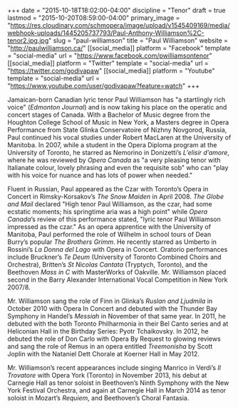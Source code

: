 +++
date = "2015-10-18T18:02:00-04:00"
discipline = "Tenor"
draft = true
lastmod = "2015-10-20T08:59:00-04:00"
primary_image = "https://res.cloudinary.com/schmopera/image/upload/v1545409169/media/webhook-uploads/1445205737793/Paul-Anthony-Williamson%2C-tenor2.jpg.jpg"
slug = "paul-williamson"
title = "Paul Williamson"
website = "http://paulwilliamson.ca/"
[[social_media]]
platform = "Facebook"
template = "social-media"
url = "https://www.facebook.com/pwilliamsontenor"
[[social_media]]
platform = "Twitter"
template = "social-media"
url = "https://twitter.com/godivapaw"
[[social_media]]
platform = "Youtube"
template = "social-media"
url = "https://www.youtube.com/user/godivapaw?feature=watch"
+++

Jamaican-born Canadian lyric tenor Paul Williamson has "a startlingly rich voice" (*Edmonton Journal*) and is now taking his place on the operatic and concert stages of Canada. With a Bachelor of Music degree from the Houghton College School of Music in New York, a Masters degree in Opera Performance from State Glinka Conservatoire of Nizhny Novgorod, Russia, Paul continued his vocal studies under Robert MacLaren at the University of Manitoba. In 2007, while a student in the Opera Diploma program at the University of Toronto, he starred as Nemorino in Donizetti’s *L’elisir d’amore*, where he was reviewed by *Opera Canada* as "a very pleasing tenor with Italianate colour, lovely phrasing and even the requisite sob" who can "play with his voice for nuance and has lots of power when needed."

Fluent in Russian, Paul appeared as the Czar with Toronto’s Opera in Concert in Rimsky-Korsakov’s *The Snow Maiden* in April 2008. *The Globe and Mail* declared "High tenor Paul Williamson, as the czar, had some ecstatic moments; his springtime aria was a high point" while *Opera Canada*’s review of this performance stated, "lyric tenor Paul Williamson impressed as the czar." As an opera apprentice with the University of  Manitoba, Paul performed the role of Wilhelm in school tours of Dean Burry’s popular *The Brothers Grimm*. He recently starred as Umberto in Rossini’s *La Donna del Lago* with Opera in Concert. Oratorio performances include Bruckner’s *Te Deum* (University of Toronto Combined Choirs and Orchestra), Britten’s *St Nicolas Cantata* (Tryptych, Toronto), and the Beethoven *Mass in C* with MasterWorks of Oakville. Mr. Williamson  placed second in the Barry Alexander International Vocal Competition in New York 2007/8.

Mr. Williamson sang the role of Finn in Glinka’s *Ruslan and Ljudmila* in October 2010 with Opera In Concert and debuted with the Thunder Bay Symphony in Handel’s *Messiah* in November of that same year.  In 2011, he debuted with the both Toronto Philharmonia in their Bel Canto series and at Heliconian Hall in the Birthday Series: Pyotr Tchaikovsky. In 2012, he debuted the role of Don Carlo with Opera By Request to glowing reviews and sang the role of Remus in an opera entitled *Treemonisha* by Scott Joplin with the Nataniel Dett Chorale at Koerner Hall in May 2012.

Mr. Williamson’s recent appearances include singing Manrico in Verdi’s *Il Trovatore* with Opera York (Toronto) in November 2013, his debut at Carnegie Hall as tenor soloist in Beethoven’s Ninth Symphony with the New York Festival Orchestra, and again at Carnegie Hall in March 2014 as tenor soloist in Mozart’s *Requiem*, and Beethoven’s Choral Fantasia.
